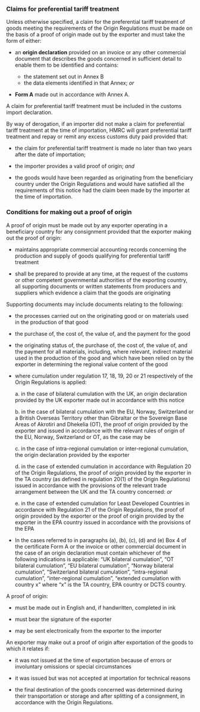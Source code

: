 ### Claims for preferential tariff treatment

Unless otherwise specified, a claim for the preferential tariff treatment of goods meeting the requirements of the Origin Regulations must be made on the basis of a proof of origin made out by the exporter and must take the form of either:

- an **origin declaration** provided on an invoice or any other commercial document that describes the goods concerned in sufficient detail to enable them to be identified and contains:
  - the statement set out in Annex B
  - the data elements identified in that Annex; *or*

- **Form A** made out in accordance with Annex A.

A claim for preferential tariff treatment must be included in the customs import declaration.

By way of derogation, if an importer did not make a claim for preferential tariff treatment at the time of importation, HMRC will grant preferential tariff treatment and repay or remit any excess customs duty paid provided that:

- the claim for preferential tariff treatment is made no later than two years after the date of importation; 

- the importer provides a valid proof of origin; *and*

- the goods would have been regarded as originating from the beneficiary country under the Origin Regulations and would have satisfied all the requirements of this notice had the claim been made by the importer at the time of importation.

### Conditions for making out a proof of origin

A proof of origin must be made out by any exporter operating in a beneficiary country for any consignment provided that the exporter making out the proof of origin:

- maintains appropriate commercial accounting records concerning the production and supply of goods qualifying for preferential tariff treatment

- shall be prepared to provide at any time, at the request of the customs or other competent governmental authorities of the exporting country, all supporting documents or written statements from producers and suppliers which evidence a claim that the goods are originating

Supporting documents may include documents relating to the following:

- the processes carried out on the originating good or on materials used in the production of that good

- the purchase of, the cost of, the value of, and the payment for the good

- the originating status of, the purchase of, the cost of, the value of, and the payment for all materials, including, where relevant, indirect material used in the production of the good and which have been relied on by the exporter in determining the regional value content of the good

- where cumulation under regulation 17, 18, 19, 20 or 21 respectively of the Origin Regulations is applied:

    a. in the case of bilateral cumulation with the UK, an origin declaration provided by the UK exporter made out in accordance with this notice

    b. in the case of bilateral cumulation with the EU, Norway, Switzerland or a British Overseas Territory other than Gibraltar or the Sovereign Base Areas of Akrotiri and Dhekelia (OT), the proof of origin provided by the exporter and issued in accordance with the relevant rules of origin of the EU, Norway, Switzerland or OT, as the case may be

    c. in the case of intra-regional cumulation or inter-regional cumulation, the origin declaration provided by the exporter

    d. in the case of extended cumulation in accordance with Regulation 20 of the Origin Regulations, the proof of origin provided by the exporter in the TA country (as defined in regulation 20(1) of the Origin Regulations) issued in accordance with the provisions of the relevant trade arrangement between the UK and the TA country concerned: *or*

    e. in the case of extended cumulation for Least Developed Countries in accordance with Regulation 21 of the Origin Regulations, the proof of origin provided by the exporter or the proof of origin provided by the exporter in the EPA country issued in accordance with the provisions of the EPA

- In the cases referred to in paragraphs (a), (b), (c), (d) and (e) Box 4 of the certificate Form A or the invoice or other commercial document in the case of an origin declaration must contain whichever of the following indications is applicable: “UK bilateral cumulation”, “OT bilateral cumulation”, “EU bilateral cumulation”, “Norway bilateral cumulation”, “Switzerland bilateral cumulation”, “intra-regional cumulation”, “inter-regional cumulation”, “extended cumulation with country x” where “x” is the TA country, EPA country or DCTS country.
 
A proof of origin:

- must be made out in English and, if handwritten, completed in ink

- must bear the signature of the exporter

- may be sent electronically from the exporter to the importer
 
An exporter may make out a proof of origin after exportation of the goods to which it relates if:

- it was not issued at the time of exportation because of errors or involuntary omissions or special circumstances

- it was issued but was not accepted at importation for technical reasons

- the final destination of the goods concerned was determined during their transportation or storage and after splitting of a consignment, in accordance with the Origin Regulations.
